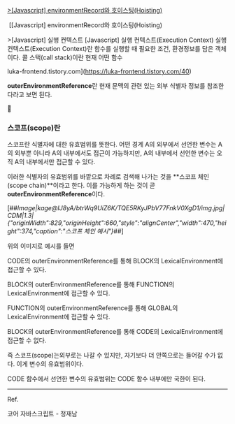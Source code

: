[\>\[Javascript\] environmentRecord와 호이스팅(Hoisting)](https://luka-frontend.tistory.com/40)

 [\[Javascript\] environmentRecord와 호이스팅(Hoisting)

\>\[Javascript\] 실행 컨텍스트 \[Javascript\] 실행 컨텍스트(Execution Context) 실행 컨텍스트(Execution Context)란 함수를 실행할 때 필요한 조건, 환경정보를 담은 객체이다. 콜 스택(call stack)이란 현재 어떤 함수

luka-frontend.tistory.com](https://luka-frontend.tistory.com/40)

**outerEnvironmentReference**란 현재 문맥의 관련 있는 외부 식별자 정보를 참조한다라고 보면 된다.



### 스코프(scope)란

스코프란 식별자에 대한 유효범위를 뜻한다. 어떤 경계 A의 외부에서 선언한 변수는 A의 외부뿐 아니라 A의 내부에서도 접근이 가능하지만, A의 내부에서 선언한 변수는 오직 A의 내부에서만 접근할 수 있다.

이러한 식별자의 유효범위를 바깥으로 차례로 검색해 나가는 것을 **스코프 체인(scope chain)**이라고 한다. 이를 가능하게 하는 것이 곧 **outerEnvironmentReference**이다.

[##_Image|kage@IJ8yA/btrWq9UiZ6K/TQE5RKyJPbV77FnkV0XgD1/img.jpg|CDM|1.3|{"originWidth":829,"originHeight":660,"style":"alignCenter","width":470,"height":374,"caption":"스코프 체인 예시"}_##]

위의 이미지로 예시를 들면

CODE의 outerEnvironmentReference를 통해 BLOCK의 LexicalEnvironment에 접근할 수 있다.

BLOCK의 outerEnvironmentReference를 통해 FUNCTION의 LexicalEnvironment에 접근할 수 있다.

FUNCTION의 outerEnvironmentReference를 통해 GLOBAL의 LexicalEnvironment에 접근할 수 있다.

BLOCK의 outerEnvironmentReference를 통해 CODE의 LexicalEnvironment에 접근할 수 없다.

즉 스코프(scope)는외부로는 나갈 수 있지만, 자기보다 더 안쪽으로는 들어갈 수가 없다. 이게 변수의 유효범위이다.

CODE 함수에서 선언한 변수의 유효범위는 CODE 함수 내부에만 국한이 된다.

---

Ref.

코어 자바스크립트 - 정재남
